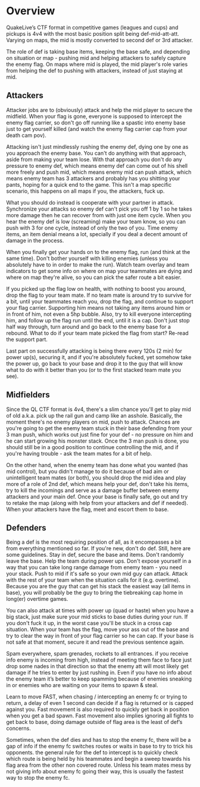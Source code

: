 # Overview
QuakeLive’s CTF format in competitive games (leagues and cups) and pickups is 4v4 with the most basic position split being def-mid-att-att. Varying on maps, the mid is mostly converted to second def or 3rd attacker.

The role of def is taking base items, keeping the base safe, and depending on situation or map - pushing mid and helping attackers to safely capture the enemy flag.
On maps where mid is played, the mid player's role varies from helping the def to pushing with attackers, instead of just staying at mid.

## Attackers
Attacker jobs are to (obviously) attack and help the mid player to secure the midfield. When your flag is gone, everyone is supposed to intercept the enemy flag carrier, so don't go off running like a spastic into enemy base just to get yourself killed (and watch the enemy flag carrier cap from your death cam pov).

Attacking isn't just mindlessly rushing the enemy def, dying one by one as you approach the enemy base. You can't do anything with that approach, aside from making your team lose. With that approach you don't do any pressure to enemy def, which means enemy def can come out of his shell more freely and push mid, which means enemy mid can push attack, which means enemy team has 3 attackers and probably has you shitting your pants, hoping for a quick end to the game. This isn't a map specific scenario, this happens on all maps if you, the attackers, fuck up.

What you should do instead is cooperate with your partner in attack. Synchronize your attacks so enemy def can't pick you off 1 by 1 so he takes more damage then he can recover from with just one item cycle. When you hear the enemy def is low (screaming) make your team know, so you can push with 3 for one cycle, instead of only the two of you. Time enemy items, an item denial means a lot, specially if you deal a decent amount of damage in the process.

When you finally get your hands on to the enemy flag, run (and think at the same time). Don't bother yourself with killing enemies (unless you absolutely have to in order to make the run). Watch team overlay and team indicators to get some info on where on map your teammates are dying and where on map they're alive, so you can pick the safer route a bit easier.

If you picked up the flag low on health, with nothing to boost you around, drop the flag to your team mate. If no team mate is around try to survive for a bit, until your teammates reach you, drop the flag, and continue to support your flag carrier. Supporting him means not taking any items around him or in front of him, not even a 5hp bubble. Also, try to kill everyone intercepting him, and follow up the flag run until the end, until it is a cap. Don't just stop half way through, turn around and go back to the enemy base for a rebound. What to do if your team mate picked the flag from start? Re-read the support part.

Last part on successfully attacking is being there every 120s (2 min) for power up(s), securing it, and if you're absolutely fucked, yet somehow take the power up, go back to your base and drop it to the guy that will know what to do with it better than you (or to the first stacked team mate you see).

## Midfielders
Since the QL CTF format is 4v4, there's a slim chance you'll get to play mid of old a.k.a. pick up the rail gun and camp like an asshole. Basically, the moment there's no enemy players on mid, push to attack. Chances are you're going to get the enemy team stuck in their base defending from your 3 man push, which works out just fine for your def - no pressure on him and he can start growing his monster stack. Once the 3 man push is done, you should still be in a good position to continue controlling the mid, and if you're having trouble - ask the team mates for a bit of help.

On the other hand, when the enemy team has done what you wanted (has mid control), but you didn't manage to do it because of bad aim or unintelligent team mates (or both), you should drop the mid idea and play more of a role of 2nd def, which means help your def, don't take his items, try to kill the incomings and serve as a damage buffer between enemy attackers and your main def. Once your base is finally safe, go out and try to retake the map (along with help from your attackers and def if needed). When your attackers have the flag, meet and escort them to base.

## Defenders
Being a def is the most requiring position of all, as it encompasses a bit from everything mentioned so far. If you're new, don't do def. Still, here are some guidelines. Stay in def, secure the base and items. Don't randomly leave the base. Help the team during power ups. Don't expose yourself in a way that you can take long range damage from enemy team - you need your stack. Push to mid if it's safe so your own mid guy can attack. Attack with the rest of your team when the situation calls for it (e.g. overtime). Because you are the guy that can get his stack the easiest way (all items in base), you will probably be the guy to bring the tiebreaking cap home in long(er) overtime games.

You can also attack at times with power up (quad or haste) when you have a big stack, just make sure your mid sticks to base duties during your run. If you don't fuck it up, in the worst case you'll be stuck in a cross cap situation. When your team has the flag, move your ass out of the base and try to clear the way in front of your flag carrier so he can cap. If your base is not safe at that moment, secure it and read the previous sentence again.

Spam everywhere, spam grenades, rockets to all entrances. if you receive info enemy is incoming from high, instead of meeting them face to face just drop some nades in that direction so that the enemy att will most likely get damage if he tries to enter by just rushing in. Even if you have no info about the enemy team it’s better to keep spamming because of enemies sneaking in or enemies who are waiting on your items to spawn & steal.

Learn to move FAST, when chasing / intercepting an enemy fc or trying to return, a delay of even 1 second can decide if a flag is returned or is capped against you. Fast movement is also required to quickly get back in position when you get a bad spawn. Fast movement also implies ignoring all fights to get back to base, doing damage outside of flag area is the least of def’s concerns.

Sometimes, when the def dies and has to stop the enemy fc, there will be a gap of info if the enemy fc switches routes or waits in base to try to trick his opponents. the general rule for the def to intercept is to quickly check which route is being held by his teammates and begin a sweep towards his flag area from the other non covered route. Unless his team mates mess by not giving info about enemy fc going their way, this is usually the fastest way to stop the enemy fc.
